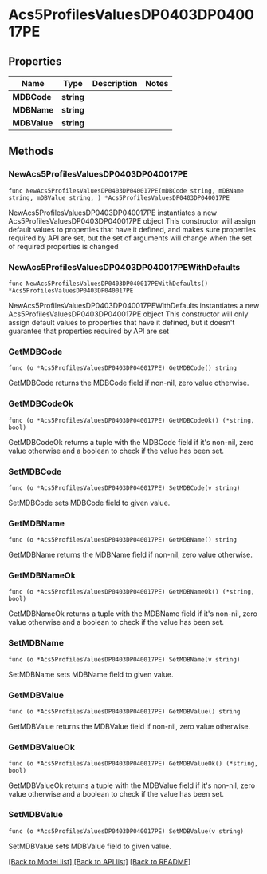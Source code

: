 # Acs5ProfilesValuesDP0403DP040017PE

## Properties

Name | Type | Description | Notes
------------ | ------------- | ------------- | -------------
**MDBCode** | **string** |  | 
**MDBName** | **string** |  | 
**MDBValue** | **string** |  | 

## Methods

### NewAcs5ProfilesValuesDP0403DP040017PE

`func NewAcs5ProfilesValuesDP0403DP040017PE(mDBCode string, mDBName string, mDBValue string, ) *Acs5ProfilesValuesDP0403DP040017PE`

NewAcs5ProfilesValuesDP0403DP040017PE instantiates a new Acs5ProfilesValuesDP0403DP040017PE object
This constructor will assign default values to properties that have it defined,
and makes sure properties required by API are set, but the set of arguments
will change when the set of required properties is changed

### NewAcs5ProfilesValuesDP0403DP040017PEWithDefaults

`func NewAcs5ProfilesValuesDP0403DP040017PEWithDefaults() *Acs5ProfilesValuesDP0403DP040017PE`

NewAcs5ProfilesValuesDP0403DP040017PEWithDefaults instantiates a new Acs5ProfilesValuesDP0403DP040017PE object
This constructor will only assign default values to properties that have it defined,
but it doesn't guarantee that properties required by API are set

### GetMDBCode

`func (o *Acs5ProfilesValuesDP0403DP040017PE) GetMDBCode() string`

GetMDBCode returns the MDBCode field if non-nil, zero value otherwise.

### GetMDBCodeOk

`func (o *Acs5ProfilesValuesDP0403DP040017PE) GetMDBCodeOk() (*string, bool)`

GetMDBCodeOk returns a tuple with the MDBCode field if it's non-nil, zero value otherwise
and a boolean to check if the value has been set.

### SetMDBCode

`func (o *Acs5ProfilesValuesDP0403DP040017PE) SetMDBCode(v string)`

SetMDBCode sets MDBCode field to given value.


### GetMDBName

`func (o *Acs5ProfilesValuesDP0403DP040017PE) GetMDBName() string`

GetMDBName returns the MDBName field if non-nil, zero value otherwise.

### GetMDBNameOk

`func (o *Acs5ProfilesValuesDP0403DP040017PE) GetMDBNameOk() (*string, bool)`

GetMDBNameOk returns a tuple with the MDBName field if it's non-nil, zero value otherwise
and a boolean to check if the value has been set.

### SetMDBName

`func (o *Acs5ProfilesValuesDP0403DP040017PE) SetMDBName(v string)`

SetMDBName sets MDBName field to given value.


### GetMDBValue

`func (o *Acs5ProfilesValuesDP0403DP040017PE) GetMDBValue() string`

GetMDBValue returns the MDBValue field if non-nil, zero value otherwise.

### GetMDBValueOk

`func (o *Acs5ProfilesValuesDP0403DP040017PE) GetMDBValueOk() (*string, bool)`

GetMDBValueOk returns a tuple with the MDBValue field if it's non-nil, zero value otherwise
and a boolean to check if the value has been set.

### SetMDBValue

`func (o *Acs5ProfilesValuesDP0403DP040017PE) SetMDBValue(v string)`

SetMDBValue sets MDBValue field to given value.



[[Back to Model list]](../README.md#documentation-for-models) [[Back to API list]](../README.md#documentation-for-api-endpoints) [[Back to README]](../README.md)


